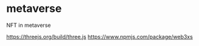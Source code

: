 # metaverse
NFT in metaverse

https://threejs.org/build/three.js
https://www.npmjs.com/package/web3xs


